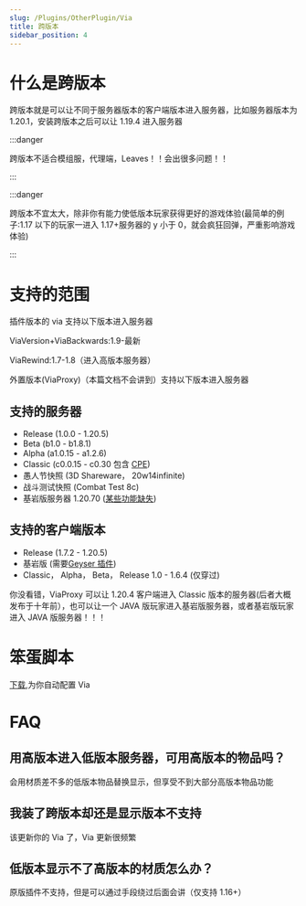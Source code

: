 ```yaml
---
slug: /Plugins/OtherPlugin/Via
title: 跨版本
sidebar_position: 4
---
```


# 什么是跨版本

跨版本就是可以让不同于服务器版本的客户端版本进入服务器，比如服务器版本为 1.20.1，安装跨版本之后可以让 1.19.4 进入服务器

:::danger

跨版本不适合模组服，代理端，Leaves！！会出很多问题！！

:::

:::danger

跨版本不宜太大，除非你有能力使低版本玩家获得更好的游戏体验(最简单的例子:1.17 以下的玩家一进入 1.17+服务器的 y 小于 0，就会疯狂回弹，严重影响游戏体验)

:::

# 支持的范围

插件版本的 via 支持以下版本进入服务器

ViaVersion+ViaBackwards:1.9-最新

ViaRewind:1.7-1.8（进入高版本服务器）

外置版本(ViaProxy)（本篇文档不会讲到）支持以下版本进入服务器

## 支持的服务器

- Release (1.0.0 - 1.20.5)
- Beta (b1.0 - b1.8.1)
- Alpha (a1.0.15 - a1.2.6)
- Classic (c0.0.15 - c0.30 包含 [CPE](https://wiki.vg/Classic_Protocol_Extension))
- 愚人节快照 (3D Shareware， 20w14infinite)
- 战斗测试快照 (Combat Test 8c)
- 基岩版服务器 1.20.70 ([某些功能缺失](https://github.com/RaphiMC/ViaBedrock#features))

## 支持的客户端版本

- Release (1.7.2 - 1.20.5)
- 基岩版 (需要[Geyser 插件](https://geysermc.org/download))
- Classic， Alpha， Beta， Release 1.0 - 1.6.4 (仅穿过)

你没看错，ViaProxy 可以让 1.20.4 客户端进入 Classic 版本的服务器(后者大概发布于十年前），也可以让一个 JAVA 版玩家进入基岩版服务器，或者基岩版玩家进入 JAVA 版服务器！！！

# 笨蛋脚本

[下载](https://github.com/lilingfengdev/NitWiki-Script/releases/download/windows-latest/via-setup.exe),为你自动配置 Via

# FAQ

## 用高版本进入低版本服务器，可用高版本的物品吗？

会用材质差不多的低版本物品替换显示，但享受不到大部分高版本物品功能

## 我装了跨版本却还是显示版本不支持

该更新你的 Via 了，Via 更新很频繁

## 低版本显示不了高版本的材质怎么办？

原版插件不支持，但是可以通过手段绕过后面会讲（仅支持 1.16+）
